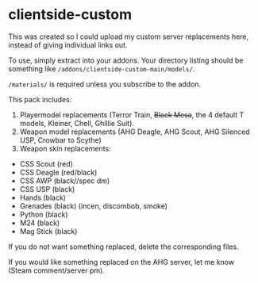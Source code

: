 # clientside-custom

This was created so I could upload my custom server replacements here, instead of giving individual links out.

To use, simply extract into your addons. Your directory listing should be something like ```/addons/clientside-custom-main/models/```.

```/materials/``` is required unless you subscribe to the addon.

This pack includes:
1. Playermodel replacements (Terror Train, ~~Black Mesa~~, the 4 default T models, Kleiner, Chell, Ghillie Suit).
2. Weapon model replacements (AHG Deagle, AHG Scout, AHG Silenced USP, Crowbar to Scythe)
3. Weapon skin replacements:
 - CSS Scout (red)
 - CSS Deagle (red/black)
 - CSS AWP (black//spec dm)
 - CSS USP (black)
 - Hands (black)
 - Grenades (black) (incen, discombob, smoke)
 - Python (black)
 - M24 (black)
 - Mag Stick (black)

If you do not want something replaced, delete the corresponding files.

If you would like something replaced on the AHG server, let me know (Steam comment/server pm).
